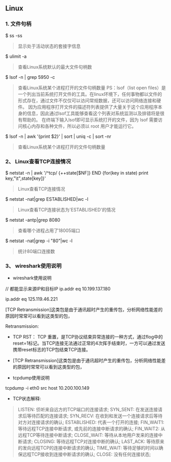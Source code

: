 
## Linux

### 1. 文件句柄

$ ss -ss
> 显示处于活动状态的套接字信息

$ ulimit -a
> 查看Linux系统默认的最大文件句柄数

$ lsof -n | grep 5950 -c
> 查看Linux系统某个进程打开的文件句柄数量
> PS：lsof（list open files）是一个列出当前系统打开文件的工具。在linux环境下，任何事物都以文件的形式存在，通过文件不仅仅可以访问常规数据，还可以访问网络连接和硬件。
> 因为应用程序打开文件的描述符列表提供了大量关于这个应用程序本身的信息，因此通过lsof工具能够查看这个列表对系统监测以及排错将是很有帮助的。
> 在终端下输入lsof即可显示系统打开的文件，因为 lsof 需要访问核心内存和各种文件，所以必须以 root 用户才能运行它。

$ lsof -n | awk '{print $2}' | sort | uniq -c | sort -nr
> 查看Linux系统某个进程打开的文件句柄数量


### 2、 Linux查看TCP连接情况

$ netstat -n | awk '/^tcp/ {++state[$NF]} END {for(key in state) print key,"\t",state[key]}'
> Linux查看TCP连接情况

$ netstat -nat|grep ESTABLISHED|wc -l
> Linux查看TCP连接状态为'ESTABLISHED'的情况

$ netstat -antp|grep 8080
> 查看哪个进程占用了18005端口

$ netstat -nat|grep -i "80"|wc -l
> 统计80端口连接数


### 3、 wireshark使用说明

+ wireshark使用说明

// 都能显示来源IP和目标IP
ip.addr eq 10.199.137.180

ip.addr eq 125.119.46.221

[TCP Retransmission]这类包是由于通讯超时产生的重传包，分析网络性能差的原因时常常可以看到这类型的包，

Retransmission:

+ TCP RST： TCP 重置，是TCP协议结束异常连接的一种方式，通过flog中的reset=1标记。当TCP连接无法通过正常的4次挥手结束时，一方可以通过发送携带reset标志的TCP包结束TCP连接。
+ [TCP Retransmission]这类包是由于通讯超时产生的重传包，分析网络性能差的原因时常常可以看到这类型的包，

+ tcpdump使用说明

tcpdump -i eth0 src host 10.200.100.149


+ TCP状态解释:

> LISTEN:       侦听来自远方的TCP端口的连接请求;
SYN_SENT:     在发送连接请求后等待匹配的连接请求;
SYN_RECV: 在收到和发送一个连接请求后等待对方对连接请求的确认;
ESTABLISHED:  代表一个打开的连接;
FIN_WAIT1:   等待远程TCP连接中断请求, 或先前的连接中断请求的确认;
FIN_WAIT2:   从远程TCP等待连接中断请求;
CLOSE_WAIT:   等待从本地用户发来的连接中断请求;
CLOSING:      等待远程TCP对连接中断的确认;
LAST_ACK:     等待原来的发向远程TCP的连接中断请求的确认;
TIME_WAIT:    等待足够的时间以确保远程TCP接收到连接中断请求的确认;
CLOSE:        没有任何连接状态;




